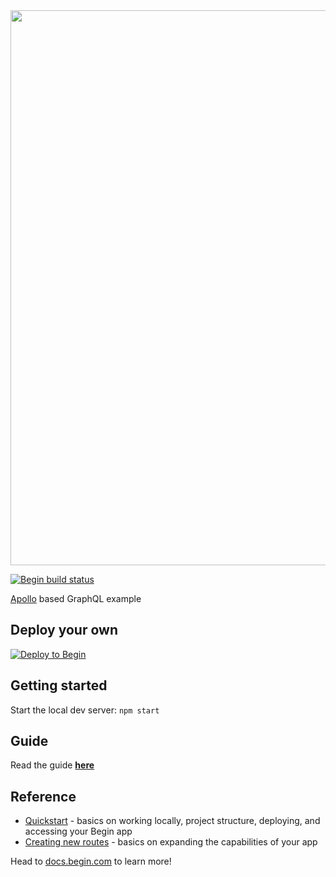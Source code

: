 <img src="https://static.begin.app/node-apollo/readme-banner.png" width="888">

[![Begin build status](https://buildstatus.begin.app/draw-ezb/status.svg)](https://begin.com)

[Apollo](https://www.apollographql.com/) based GraphQL example

## Deploy your own

[![Deploy to Begin](https://static.begin.com/deploy-to-begin.svg)](https://begin.com/apps/create?template=https://github.com/begin-examples/node-apollo)


## Getting started

Start the local dev server: `npm start`


## Guide

Read the guide [**here**](https://docs.begin.com/en/guides/apollo-graphql)


## Reference

- [Quickstart](https://docs.begin.com/en/guides/quickstart/) - basics on working locally, project structure, deploying, and accessing your Begin app
- [Creating new routes](https://docs.begin.com/en/functions/creating-new-functions) - basics on expanding the capabilities of your app

Head to [docs.begin.com](https://docs.begin.com/) to learn more!
